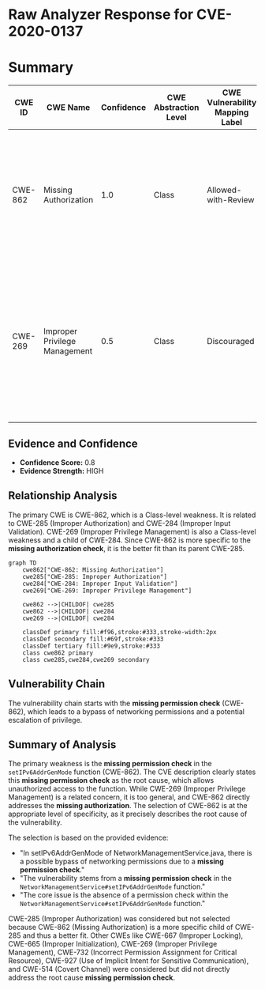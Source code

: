 # Raw Analyzer Response for CVE-2020-0137

# Summary
| CWE ID | CWE Name | Confidence | CWE Abstraction Level | CWE Vulnerability Mapping Label | CWE-Vulnerability Mapping Notes |
|---|---|---|---|---|---|
| CWE-862 | Missing Authorization | 1.0 | Class | Allowed-with-Review | Primary CWE. The product does not perform an authorization check when an actor attempts to access a resource or perform an action. |
| CWE-269 | Improper Privilege Management | 0.5 | Class | Discouraged | Secondary Candidate. The product does not properly assign, modify, track, or check privileges for an actor, creating an unintended sphere of control for that actor. |

## Evidence and Confidence

*   **Confidence Score:** 0.8
*   **Evidence Strength:** HIGH

## Relationship Analysis
The primary CWE is CWE-862, which is a Class-level weakness. It is related to CWE-285 (Improper Authorization) and CWE-284 (Improper Input Validation). CWE-269 (Improper Privilege Management) is also a Class-level weakness and a child of CWE-284. Since CWE-862 is more specific to the **missing authorization check**, it is the better fit than its parent CWE-285.

```mermaid
graph TD
    cwe862["CWE-862: Missing Authorization"]
    cwe285["CWE-285: Improper Authorization"]
    cwe284["CWE-284: Improper Input Validation"]
    cwe269["CWE-269: Improper Privilege Management"]
    
    cwe862 -->|CHILDOF| cwe285
    cwe862 -->|CHILDOF| cwe284
    cwe269 -->|CHILDOF| cwe284
    
    classDef primary fill:#f96,stroke:#333,stroke-width:2px
    classDef secondary fill:#69f,stroke:#333
    classDef tertiary fill:#9e9,stroke:#333
    class cwe862 primary
    class cwe285,cwe284,cwe269 secondary
```

## Vulnerability Chain
The vulnerability chain starts with the **missing permission check** (CWE-862), which leads to a bypass of networking permissions and a potential escalation of privilege.

## Summary of Analysis
The primary weakness is the **missing permission check** in the `setIPv6AddrGenMode` function (CWE-862). The CVE description clearly states this **missing permission check** as the root cause, which allows unauthorized access to the function. While CWE-269 (Improper Privilege Management) is a related concern, it is too general, and CWE-862 directly addresses the **missing authorization**. The selection of CWE-862 is at the appropriate level of specificity, as it precisely describes the root cause of the vulnerability.

The selection is based on the provided evidence:
- "In setIPv6AddrGenMode of NetworkManagementService.java, there is a possible bypass of networking permissions due to a **missing permission check**."
- "The vulnerability stems from a **missing permission check** in the `NetworkManagementService#setIPv6AddrGenMode` function."
- "The core issue is the absence of a permission check within the `NetworkManagementService#setIPv6AddrGenMode` function."

CWE-285 (Improper Authorization) was considered but not selected because CWE-862 (Missing Authorization) is a more specific child of CWE-285 and thus a better fit. Other CWEs like CWE-667 (Improper Locking), CWE-665 (Improper Initialization), CWE-269 (Improper Privilege Management), CWE-732 (Incorrect Permission Assignment for Critical Resource), CWE-927 (Use of Implicit Intent for Sensitive Communication), and CWE-514 (Covert Channel) were considered but did not directly address the root cause **missing permission check**.